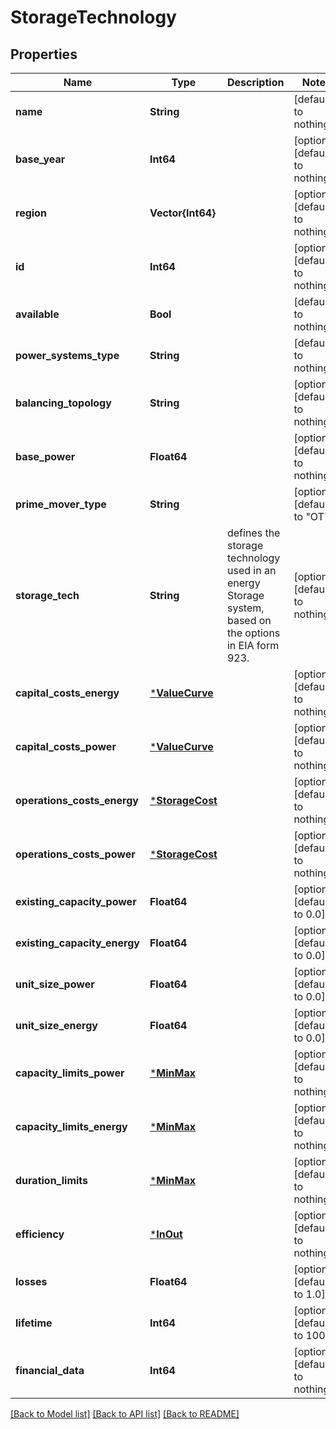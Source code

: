 # StorageTechnology


## Properties
Name | Type | Description | Notes
------------ | ------------- | ------------- | -------------
**name** | **String** |  | [default to nothing]
**base_year** | **Int64** |  | [optional] [default to nothing]
**region** | **Vector{Int64}** |  | [optional] [default to nothing]
**id** | **Int64** |  | [optional] [default to nothing]
**available** | **Bool** |  | [default to nothing]
**power_systems_type** | **String** |  | [default to nothing]
**balancing_topology** | **String** |  | [optional] [default to nothing]
**base_power** | **Float64** |  | [optional] [default to nothing]
**prime_mover_type** | **String** |  | [optional] [default to "OT"]
**storage_tech** | **String** | defines the storage technology used in an energy Storage system, based on the options in EIA form 923. | [optional] [default to nothing]
**capital_costs_energy** | [***ValueCurve**](ValueCurve.md) |  | [optional] [default to nothing]
**capital_costs_power** | [***ValueCurve**](ValueCurve.md) |  | [optional] [default to nothing]
**operations_costs_energy** | [***StorageCost**](StorageCost.md) |  | [optional] [default to nothing]
**operations_costs_power** | [***StorageCost**](StorageCost.md) |  | [optional] [default to nothing]
**existing_capacity_power** | **Float64** |  | [optional] [default to 0.0]
**existing_capacity_energy** | **Float64** |  | [optional] [default to 0.0]
**unit_size_power** | **Float64** |  | [optional] [default to 0.0]
**unit_size_energy** | **Float64** |  | [optional] [default to 0.0]
**capacity_limits_power** | [***MinMax**](MinMax.md) |  | [optional] [default to nothing]
**capacity_limits_energy** | [***MinMax**](MinMax.md) |  | [optional] [default to nothing]
**duration_limits** | [***MinMax**](MinMax.md) |  | [optional] [default to nothing]
**efficiency** | [***InOut**](InOut.md) |  | [optional] [default to nothing]
**losses** | **Float64** |  | [optional] [default to 1.0]
**lifetime** | **Int64** |  | [optional] [default to 100]
**financial_data** | **Int64** |  | [optional] [default to nothing]


[[Back to Model list]](../README.md#models) [[Back to API list]](../README.md#api-endpoints) [[Back to README]](../README.md)


